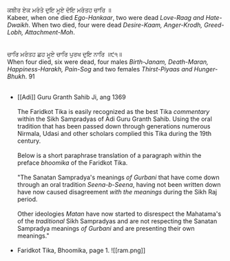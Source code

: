 ਕਬੀਰ ਏਕ ਮਰੰਤੇ ਦੁਇ ਮੂਏ ਦੋਇ ਮਰੰਤਹ ਚਾਰਿ ॥⁣  
Kabeer, when one died *Ego-Hankaar*, two were dead *Love-Raag and Hate-Dwaikh*. When two died, four were dead *Desire-Kaam, Anger-Krodh, Greed-Lobh, Attachment-Moh*.⁣  
⁣  
⁣  
ਚਾਰਿ ਮਰੰਤਹ ਛਹ ਮੂਏ ਚਾਰਿ ਪੁਰਖ ਦੁਇ ਨਾਰਿ ॥੯੧॥⁣  
When four died, six were dead, four males *Birth-Janam, Death-Maran, Happiness-Harakh, Pain-Sog* and two females *Thirst-Piyaas and Hunger-Bhukh*. 91 ⁣  
⁣  
- [[Adi]] Guru Granth Sahib Ji, ang 1369⁣  
⁣  
The Faridkot Tika is easily recognized as the best Tika *commentary* within the Sikh Sampradyas of Adi Guru Granth Sahib. Using the oral tradition that has been passed down through generations numerous Nirmala, Udasi and other scholars complied this Tika during the 19th century. ⁣  
⁣  
Below is a short paraphrase translation of a paragraph within the preface *bhoomika* of the Faridkot Tika.⁣  
⁣  
"The Sanatan Sampradya's meanings *of Gurbani* that have come down through an oral tradition *Seena-b-Seena*, having not been written down have now caused disagreement *with the meanings* during the Sikh Raj period.⁣  
⁣  
Other ideologies *Matan* have now started to disrespect the Mahatama's of the *traditional* Sikh Sampradyas and are not respecting the Sanatan Sampradya meanings *of Gurbani* and are presenting their own meanings."⁣  
⁣  
- Faridkot Tika, Bhoomika, page 1.
![[ram.png]]